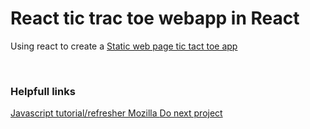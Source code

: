 # React tic trac toe webapp in React
Using react to create a [Static web page tic tact toe app](https://reactjs.org/tutorial/tutorial.html)

<br>

### Helpfull links

[Javascript tutorial/refresher Mozilla ](https://developer.mozilla.org/en-US/docs/Web/JavaScript/A_re-introduction_to_JavaScript)
[Do next project](https://medium.com/swlh/create-a-web-page-using-react-d5ad9d03fb1f)
